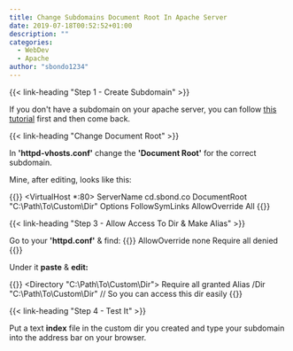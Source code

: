 ```yaml
---
title: Change Subdomains Document Root In Apache Server
date: 2019-07-18T00:52:52+01:00
description: ""
categories:
  - WebDev
  - Apache
author: "sbondo1234"
---
```


{{< link-heading "Step 1 - Create Subdomain" >}}

If you don't have a subdomain on your apache server, you can follow
<a href="https://log.sbond.co/l/webdev/make-subdomains-on-apache/"
target="_blank" class="b bb bw pb1 no-underline black dim">
this tutorial</a> first and then come back.

{{< link-heading "Change Document Root" >}}

In **'httpd-vhosts.conf'** change the **'Document Root'** for the correct
subdomain.

Mine, after editing, looks like this:

{{<highlight Apache>}}
<VirtualHost *:80>
  ServerName cd.sbond.co
  DocumentRoot "C:\Path\To\Custom\Dir"
    <Directory />
    	Options FollowSymLinks
    	AllowOverride All
    </Directory>
</VirtualHost></pre>
{{</highlight>}}

{{< link-heading "Step 3 - Allow Access To Dir & Make Alias" >}}

Go to your **'httpd.conf'** & find:
{{<highlight Apache>}}
<Directory />
    AllowOverride none
    Require all denied
</Directory>
{{</highlight>}}

Under it **paste** & **edit:**

{{<highlight Apache>}}
<Directory "C:\Path\To\Custom\Dir">
   Require all granted
</Directory>
Alias /Dir "C:\Path\To\Custom\Dir" // So you can access this dir easily
{{</highlight>}}

{{< link-heading "Step 4 - Test It" >}}

Put a text **index** file in the custom dir you created and
type your subdomain into the address bar on your browser.
